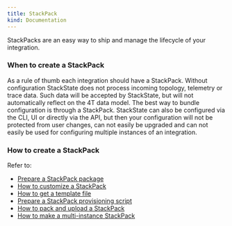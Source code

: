 ```yaml
---
title: StackPack
kind: Documentation
---
```


StackPacks are an easy way to ship and manage the lifecycle of your integration.

### When to create a StackPack

As a rule of thumb each integration should have a StackPack. Without configuration StackState does not process incoming topology, telemetry or trace data. Such data will be accepted by StackState, but will not automatically reflect on the 4T data model. The best way to bundle configuration is through a StackPack. StackState can also be configured via the CLI, UI or directly via the API, but then your configuration will not be protected from user changes, can not easily be upgraded and can not easily be used for configuring multiple instances of an integration.

### How to create a StackPack

Refer to:

 * [Prepare a StackPack package](/develop/stackpack/prepare_package/)
 * [How to customize a StackPack](/develop/stackpack/how_to_customize_a_stackpack/)
 * [How to get a template file](/develop/stackpack/how_to_get_a_template_file/)
 * [Prepare a StackPack provisioning script](/develop/stackpack/prepare_stackpack_provisioning_script/)
 * [How to pack and upload a StackPack](/develop/stackpack/how_to_pack_and_upload_stackpack/)
 * [How to make a multi-instance StackPack](/develop/stackpack/how_to_make_a_multi-instance_stackpack/)
